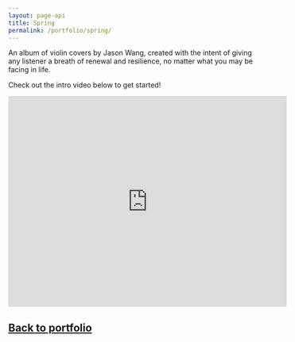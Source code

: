```yaml
---
layout: page-api
title: Spring
permalink: /portfolio/spring/
---
```


<!-- ![image](/img/spring-album.jpg){: width="220" }{: style="float: left; margin-right: 1.5em;"}  -->

An album of violin covers by Jason Wang, created with the intent of giving any listener a breath of renewal and resilience, no matter what you may be facing in life. 

Check out the intro video below to get started!

<iframe width="560" height="425" src="https://www.youtube-nocookie.com/embed/videoseries?list=PLVI61ap8zp5RoiBXq9UfPanQr3lSqaHzN&showinfo=1" title="YouTube video player" frameborder="0" allow="accelerometer; autoplay; clipboard-write; encrypted-media; gyroscope; picture-in-picture; web-share" allowfullscreen></iframe>

## [Back to portfolio](https://tekne-creative.github.io/tekne/portfolio/#-performing-arts-)